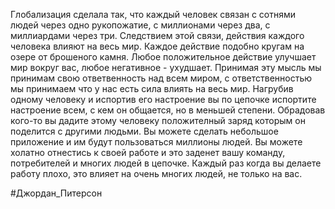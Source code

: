 Глобализация сделала так, что каждый человек связан с сотнями людей через одно рукопожатие, с миллионами через два, с миллиардами через три. Следствием этой связи, действия каждого человека влияют на весь мир. Каждое действие подобно кругам на озере от брошеного камня. Любое положительное действие улучшает мир вокруг вас, любое негативное - ухудшает. Принимая эту мысль мы принимам свою ответвенность над всем миром, с ответственностью мы принимаем что у нас есть сила влиять на весь мир.
Нагрубив одному человеку и испортив его настроение вы по цепочке испортите настроение всем, с кем он общается, но в меньшей степени. 
Обрадовав кого-то вы дадите этому человеку положителный заряд которым он поделится с другими людьми.
Вы можете сделать небольшое приложение и им будут пользоваться миллионы людей.
Вы можете холатно отнестись к своей работе и это заденет вашу команду, потребителей и многих людей в цепочке. Каждый раз когда вы делаете работу плохо, это влияет на очень многих людей, не только на вас. 

#Джордан_Питерсон